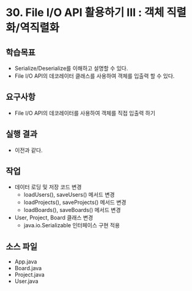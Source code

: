 # 30. File I/O API 활용하기 III :  객체 직렬화/역직렬화

## 학습목표

- Serialize/Deserialize를 이해하고 설명할 수 있다.
- File I/O API의 데코레이터 클래스를 사용하여 객체를 입출력 할 수 있다.

## 요구사항

- File I/O API의 데코레이터를 사용하여 객체를 직접 입출력 하기

## 실행 결과

- 이전과 같다.

## 작업

- 데이터 로딩 및 저장 코드 변경
  - loadUsers(), saveUsers() 메서드 변경
  - loadProjects(), saveProjects() 메서드 변경
  - loadBoards(), saveBoards() 메서드 변경
- User, Project, Board 클래스 변경
  - java.io.Serializable 인터페이스 구현 적용
  
## 소스 파일

- App.java
- Board.java
- Project.java
- User.java